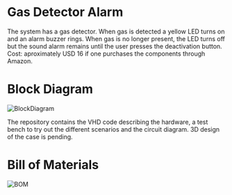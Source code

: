 # Gas Detector Alarm

The system has a gas detector. When gas is detected a yellow LED turns on and an alarm buzzer rings. When gas is no longer present, the LED turns off but the sound alarm remains until the user presses the deactivation button. Cost: aproximately USD 16 if one purchases the components through Amazon.

# Block Diagram

![BlockDiagram](https://github.com/deve023/gas_detector_alarm/assets/51866497/859c90ef-cf32-4685-a431-cbdabb6bcf5a)

The repository contains the VHD code describing the hardware, a test bench to try out the different scenarios and the circuit diagram. 3D design of the case is pending.

# Bill of Materials

![BOM](https://github.com/deve023/gas_detector_alarm/assets/51866497/82cee110-85c8-43f7-ae3f-7c5059b135b7)
